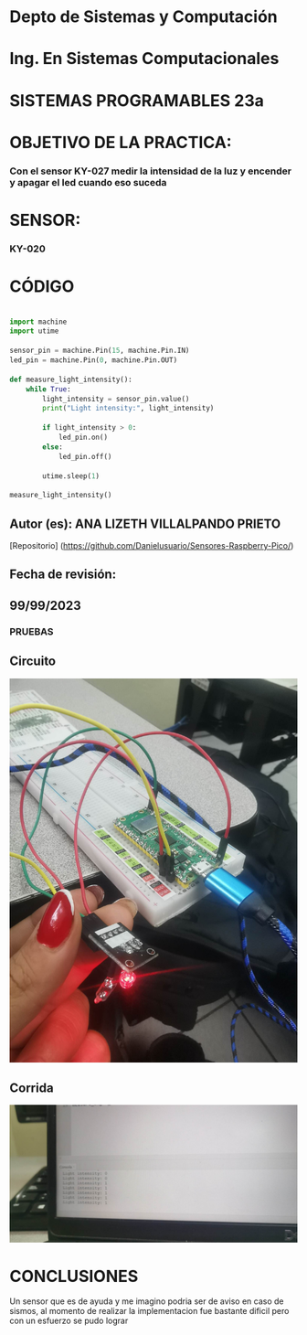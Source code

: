 # Depto de Sistemas y Computación
# Ing. En Sistemas Computacionales
# SISTEMAS PROGRAMABLES 23a

# OBJETIVO  DE LA PRACTICA:
### Con el sensor KY-027 medir la intensidad de la luz y encender y apagar el led cuando eso suceda

# SENSOR: 
### KY-020

# CÓDIGO

```Python

import machine
import utime

sensor_pin = machine.Pin(15, machine.Pin.IN)
led_pin = machine.Pin(0, machine.Pin.OUT)

def measure_light_intensity():
    while True:
        light_intensity = sensor_pin.value()
        print("Light intensity:", light_intensity)

        if light_intensity > 0: 
            led_pin.on()
        else:
            led_pin.off()

        utime.sleep(1)

measure_light_intensity()

```

## Autor (es): ANA LIZETH VILLALPANDO PRIETO

[Repositorio] (https://github.com/Danielusuario/Sensores-Raspberry-Pico/)

## Fecha de revisión:  
## 99/99/2023

### PRUEBAS

## Circuito
![Image](https://github.com/Danielusuario/Sensores-Raspberry-Pico/blob/main/Imagenes/KY-027%20LIGHT%20CUP.jpg)

## Corrida
![Image](https://github.com/Danielusuario/Sensores-Raspberry-Pico/blob/main/Imagenes/KY-027%20LIGHT%20CUP1.jpg)

# CONCLUSIONES
Un sensor que es de ayuda y me imagino podria ser de aviso en caso de sismos, al momento de realizar la implementacion
fue bastante dificil pero con un esfuerzo se pudo lograr

